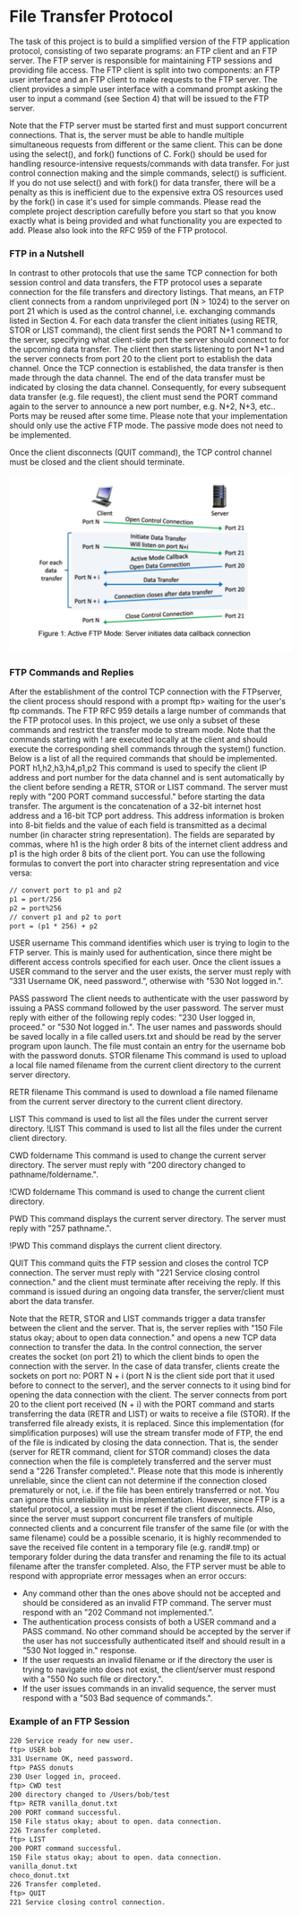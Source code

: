 # File Transfer Protocol

The task of this project is to build a simplified version of the FTP application protocol, consisting
of two separate programs: an FTP client and an FTP server. The FTP server is responsible for
maintaining FTP sessions and providing file access. The FTP client is split into two components:
an FTP user interface and an FTP client to make requests to the FTP server. The client provides
a simple user interface with a command prompt asking the user to input a command (see
Section 4) that will be issued to the FTP server.

Note that the FTP server must be started first and must support concurrent connections. That is,
the server must be able to handle multiple simultaneous requests from different or the same
client. This can be done using the select(), and fork() functions of C. Fork() should be used for
handling resource-intensive requests/commands with data transfer. For just control connection
making and the simple commands, select() is sufficient. If you do not use select() and with fork()
for data transfer, there will be a penalty as this is inefficient due to the expensive extra OS
resources used by the fork() in case it's used for simple commands. 
Please read the complete project description carefully before you start so that you know exactly
what is being provided and what functionality you are expected to add. Please also look into the
RFC 959 of the FTP protocol.

### FTP in a Nutshell

In contrast to other protocols that use the same TCP connection for both session control and
data transfers, the FTP protocol uses a separate connection for the file transfers and directory
listings. That means, an FTP client connects from a random unprivileged port (N > 1024) to the
server on port 21 which is used as the control channel, i.e. exchanging commands listed in
Section 4. For each data transfer the client initiates (using RETR, STOR or LIST command), the
client first sends the PORT N+1 command to the server, specifying what client-side port the
server should connect to for the upcoming data transfer. The client then starts listening to port
N+1 and the server connects from port 20 to the client port to establish the data channel. Once
the TCP connection is established, the data transfer is then made through the data channel. The
end of the data transfer must be indicated by closing the data channel. Consequently, for every
subsequent data transfer (e.g. file request), the client must send the PORT command again to
the server to announce a new port number, e.g. N+2, N+3, etc.. Ports may be reused after some
time. Please note that your implementation should only use the active FTP mode. The passive
mode does not need to be implemented.

Once the client disconnects (QUIT command), the TCP control channel must be closed and the
client should terminate.

![photo](images/photo.png)


### FTP Commands and Replies
After the establishment of the control TCP connection with the FTPserver, the client process
should respond with a prompt ftp> waiting for the user's ftp commands. The FTP RFC 959
details a large number of commands that the FTP protocol uses. In this project, we use only a
subset of these commands and restrict the transfer mode to stream mode. Note that the
commands starting with ! are executed locally at the client and should execute the
corresponding shell commands through the system() function.
Below is a list of all the required commands that should be implemented.
PORT h1,h2,h3,h4,p1,p2 This command is used to specify the client IP address and port
number for the data channel and is sent automatically by the client before sending a RETR,
STOR or LIST command. The server must reply with "200 PORT command successful." before
starting the data transfer. The argument is the concatenation of a 32-bit internet host address
and a 16-bit TCP port address. This address information is broken into 8-bit fields and the value
of each field is transmitted as a decimal number (in character string representation). The fields
are separated by commas, where h1 is the high order 8 bits of the internet client address and p1
is the high order 8 bits of the client port.
You can use the following formulas to convert the port into character string representation and
vice versa:
```
// convert port to p1 and p2
p1 = port/256
p2 = port%256
// convert p1 and p2 to port
port = (p1 * 256) + p2
```

USER username This command identifies which user is trying to login to the FTP server. This is
mainly used for authentication, since there might be different access controls specified for each
user. Once the client issues a USER command to the server and the user exists, the server
must reply with ”331 Username OK, need password.”, otherwise with "530 Not logged in.".

PASS password The client needs to authenticate with the user password by issuing a PASS
command followed by the user password. The server must reply with either of the following reply
codes: "230 User logged in, proceed." or "530 Not logged in.". The user names and passwords
should be saved locally in a file called users.txt and should be read by the server program upon
launch. The file must contain an entry for the username bob with the password donuts.
STOR filename This command is used to upload a local file named filename from the current
client directory to the current server directory.

RETR filename This command is used to download a file named filename from the current
server directory to the current client directory.

LIST This command is used to list all the files under the current server directory.
!LIST This command is used to list all the files under the current client directory.

CWD foldername This command is used to change the current server directory. The server
must reply with "200 directory changed to pathname/foldername.".

!CWD foldername This command is used to change the current client directory.

PWD This command displays the current server directory. The server must reply with "257
pathname.".

!PWD This command displays the current client directory.

QUIT This command quits the FTP session and closes the control TCP connection. The server
must reply with "221 Service closing control connection." and the client must terminate after
receiving the reply. If this command is issued during an ongoing data transfer, the server/client
must abort the data transfer.

Note that the RETR, STOR and LIST commands trigger a data transfer between the client and
the server. That is, the server replies with "150 File status okay; about to open data connection."
and opens a new TCP data connection to transfer the data. In the control connection, the server
creates the socket (on port 21) to which the client binds to open the connection with the server.
In the case of data transfer, clients create the sockets on port no: PORT N + i (port N is the client
side port that it used before to connect to the server), and the server connects to it using bind for
opening the data connection with the client. The server connects from port 20 to the client port
received (N + i) with the PORT command and starts transferring the data (RETR and LIST) or
waits to receive a file (STOR). If the transferred file already exists, it is replaced. Since this
implementation (for simplification purposes) will use the stream transfer mode of FTP, the end of
the file is indicated by closing the data connection. That is, the sender (server for RETR
command, client for STOR command) closes the data connection when the file is completely
transferred and the server must send a "226 Transfer completed.". Please note that this mode is
inherently unreliable, since the client can not determine if the connection closed prematurely or
not, i.e. if the file has been entirely transferred or not. You can ignore this unreliability in this
implementation. However, since FTP is a stateful protocol, a session must be reset if the client
disconnects. Also, since the server must support concurrent file transfers of multiple connected
clients and a concurrent file transfer of the same file (or with the same filename) could be a
possible scenario, it is highly recommended to save the received file content in a temporary file
(e.g. rand#.tmp) or temporary folder during the data transfer and renaming the file to its actual
filename after the transfer completed.
Also, the FTP server must be able to respond with appropriate error messages when an error occurs:
- Any command other than the ones above should not be accepted and should be
considered as an invalid FTP command. The server must respond with an ”202
Command not implemented.”.
- The authentication process consists of both a USER command and a PASS command. No
other command should be accepted by the server if the user has not successfully
authenticated itself and should result in a "530 Not logged in." response.
- If the user requests an invalid filename or if the directory the user is trying to navigate into
does not exist, the client/server must respond with a "550 No such file or directory.".
- If the user issues commands in an invalid sequence, the server must respond with a "503
Bad sequence of commands.".

###  Example of an FTP Session
```
220 Service ready for new user.
ftp> USER bob
331 Username OK, need password.
ftp> PASS donuts
230 User logged in, proceed.
ftp> CWD test
200 directory changed to /Users/bob/test
ftp> RETR vanilla_donut.txt
200 PORT command successful.
150 File status okay; about to open. data connection.
226 Transfer completed.
ftp> LIST
200 PORT command successful.
150 File status okay; about to open. data connection.
vanilla_donut.txt
choco_donut.txt
226 Transfer completed.
ftp> QUIT
221 Service closing control connection.
```

